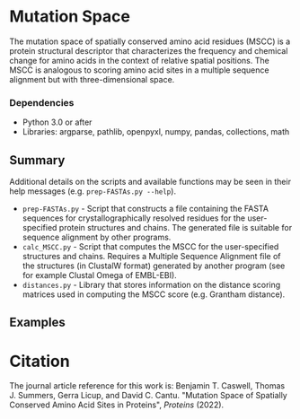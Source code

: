 # Mutation Space
The mutation space of spatially conserved amino acid residues (MSCC) is a protein structural descriptor that characterizes the frequency and chemical change for amino acids in the context of relative spatial positions. The MSCC is analogous to scoring amino acid sites in a multiple sequence alignment but with three-dimensional space. 

### Dependencies
* Python 3.0 or after
* Libraries: argparse, pathlib, openpyxl, numpy, pandas, collections, math

## Summary
Additional details on the scripts and available functions may be seen in their help messages (e.g. `prep-FASTAs.py --help`).
* `prep-FASTAs.py` - Script that constructs a file containing the FASTA sequences for crystallographically resolved residues for the user-specified protein structures and chains. The generated file is suitable for sequence alignment by other programs.
* `calc_MSCC.py` - Script that computes the MSCC for the user-specified structures and chains. Requires a Multiple Sequence Alignment file of the structures (in ClustalW format) generated by another program (see for example Clustal Omega of EMBL-EBI).
* `distances.py` - Library that stores information on the distance scoring matrices used in computing the MSCC score (e.g. Grantham distance).

## Examples


# Citation
The journal article reference for this work is:
Benjamin T. Caswell, Thomas J. Summers, Gerra Licup, and David C. Cantu. "Mutation Space of Spatially Conserved Amino Acid Sites in Proteins", *Proteins* (2022).
